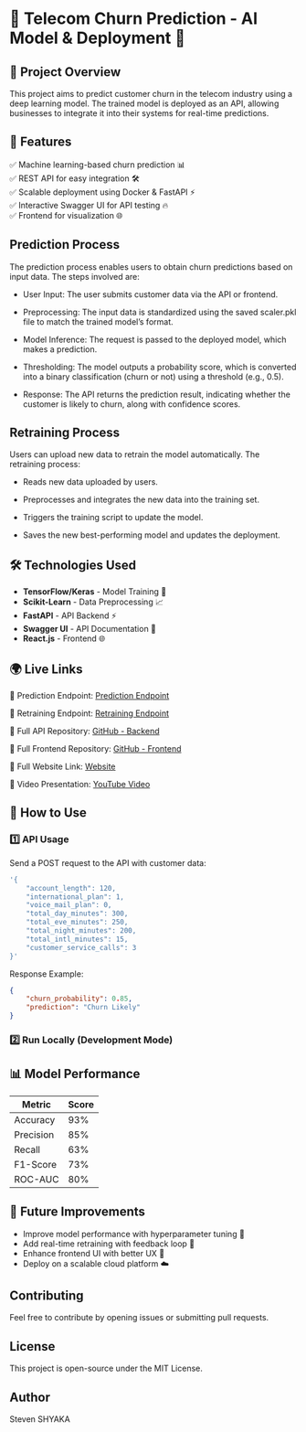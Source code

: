 # 📡 Telecom Churn Prediction - AI Model & Deployment 🚀

## 📌 Project Overview

This project aims to predict customer churn in the telecom industry using a deep learning model. The trained model is deployed as an API, allowing businesses to integrate it into their systems for real-time predictions.

## 🎯 Features

✅ Machine learning-based churn prediction 📊\
✅ REST API for easy integration 🛠️\
✅ Scalable deployment using Docker & FastAPI ⚡\
✅ Interactive Swagger UI for API testing 🔥\
✅ Frontend for visualization 🌐

## Prediction Process

The prediction process enables users to obtain churn predictions based on input data. The steps involved are:

- User Input: The user submits customer data via the API or frontend.

- Preprocessing: The input data is standardized using the saved scaler.pkl file to match the trained model’s format.

- Model Inference: The request is passed to the deployed model, which makes a prediction.

- Thresholding: The model outputs a probability score, which is converted into a binary classification (churn or not) using a threshold (e.g., 0.5).

- Response: The API returns the prediction result, indicating whether the customer is likely to churn, along with confidence scores.

## Retraining Process

Users can upload new data to retrain the model automatically. The retraining process:

- Reads new data uploaded by users.

- Preprocesses and integrates the new data into the training set.

- Triggers the training script to update the model.

- Saves the new best-performing model and updates the deployment.

## 🛠️ Technologies Used

- **TensorFlow/Keras** - Model Training 🧠
- **Scikit-Learn** - Data Preprocessing 📈
- **FastAPI** - API Backend ⚡
- **Swagger UI** - API Documentation 📝
- **React.js** - Frontend 🌐

## 🌍 Live Links

🔗 Prediction Endpoint: [Prediction Endpoint](https://telecom-api.onrender.com/docs#/default/predict_churn_predict_churn__post)

🔗 Retraining Endpoint: [Retraining Endpoint](https://telecom-api.onrender.com/docs#/default/retrain_model_retrain_model__post)

🔗 Full API Repository: [GitHub - Backend](https://github.com/shyakx/Telecom_API.git)

🔗 Full Frontend Repository: [GitHub - Frontend](https://github.com/shyakx/Predict-Prevent-Customer-Churn-with-AI-Frontend.git)

🔗 Full Website Link: [Website](https://predict-prevent-customer-churn-with-ai-steven-shyakas-projects.vercel.app/?#solution)

🔗 Video Presentation: [YouTube Video]([YOUR_YOUTUBE_URL_HERE](https://youtu.be/MKbAXVvX37w))

## 🚀 How to Use

### 1️⃣ API Usage

Send a POST request to the API with customer data:

```bash
'{
    "account_length": 120,
    "international_plan": 1,
    "voice_mail_plan": 0,
    "total_day_minutes": 300,
    "total_eve_minutes": 250,
    "total_night_minutes": 200,
    "total_intl_minutes": 15,
    "customer_service_calls": 3
}'
```

Response Example:

```json
{
    "churn_probability": 0.85,
    "prediction": "Churn Likely"
}
```

### 2️⃣ Run Locally (Development Mode)



## 📊 Model Performance

| Metric    | Score |
| --------- | ----- |
| Accuracy  | 93%   |
| Precision | 85%   |
| Recall    | 63%   |
| F1-Score  | 73%   |
| ROC-AUC   | 80%   |

## 🤖 Future Improvements

- Improve model performance with hyperparameter tuning 🔧
- Add real-time retraining with feedback loop 🔄
- Enhance frontend UI with better UX 🎨
- Deploy on a scalable cloud platform ☁️

## Contributing
Feel free to contribute by opening issues or submitting pull requests.

## License
This project is open-source under the MIT License.

## Author
Steven SHYAKA
